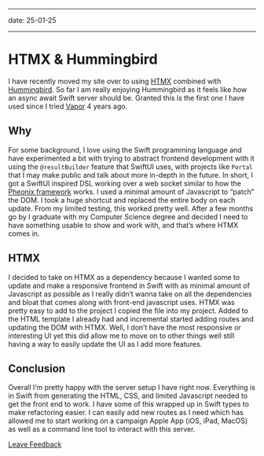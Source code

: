 -----

date: 25-01-25

-----

# HTMX & Hummingbird

I have recently moved my site over to using [HTMX](https://htmx.org) combined 
with [Hummingbird](https://hummingbird.codes). So far I am really enjoying 
Hummingbird as it feels like how an async await Swift server should be. Granted
this is the first one I have used since I tried [Vapor](https://vapor.codes) 4 
years ago.

## Why

For some background, I love using the Swift programming language and have 
experimented a bit with trying to abstract frontend development with it using 
the `@resultBuilder` feature that SwiftUI uses, with projects like `Portal` 
that I may make public and talk about more in-depth in the future. In short, I 
got a SwiftUI inspired DSL working over a web socket similar to how the 
[Pheonix framework](https://www.phoenixframework.org) works. I used a minimal 
amount of Javascript to “patch” the DOM. I took a huge shortcut and replaced 
the entire body on each update. From my limited testing, this worked pretty 
well. After a few months go by I graduate with my Computer Science degree and 
decided I need to have something usable to show and work with, and that’s where
HTMX comes in.

## HTMX

I decided to take on HTMX as a dependency because I wanted some to update and 
make a responsive frontend in Swift with as minimal amount of Javascript as 
possible as I really didn’t wanna take on all the dependencies and bloat that 
comes along with front-end javascript uses. HTMX was pretty easy to add to the 
project I copied the file into my project. Added to the HTML template I already
had and incremental started adding routes and updating the DOM with HTMX. Well,
I don’t have the most responsive or interesting UI yet this did allow me to 
move on to other things well still having a way to easily update the UI as I 
add more features.

## Conclusion

Overall I’m pretty happy with the server setup I have right now. Everything is 
in Swift from generating the HTML, CSS, and limited Javascript needed to get 
the front end to work. I have some of this wrapped up in Swift types to make 
refactoring easier. I can easily add new routes as I need which has allowed me 
to start working on a campaign Apple App (iOS, iPad, MacOS) as well as a 
command line tool to interact with this server.

[Leave Feedback](https://github.com/zaneenders/Content/edit/main/Articles/htmx-hummingbird.md)